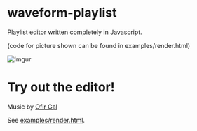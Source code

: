 waveform-playlist
=================

Playlist editor written completely in Javascript.

(code for picture shown can be found in examples/render.html)

![Imgur](http://i.imgur.com/99u8ipS.png)

Try out the editor!
===================

Music by [Ofir Gal](http://www.ofirgal.com)

See
[examples/render.html](http://naomiaro.github.io/waveform-playlist/examples/render.html).
